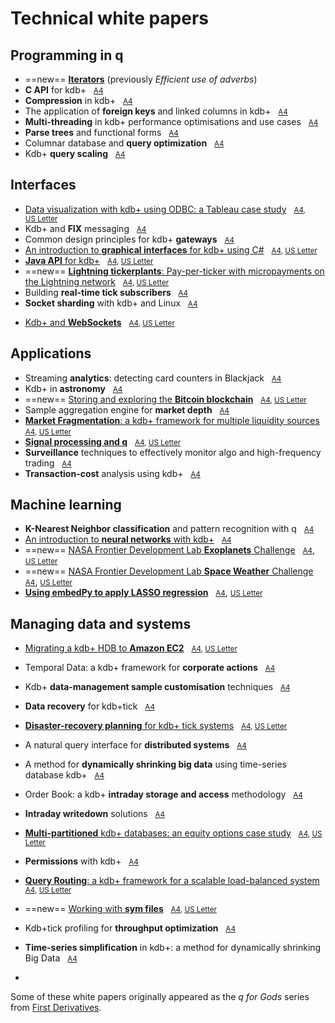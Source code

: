 # <i class="far fa-map"></i> Technical white papers


## Programming in q

* ==new== [**Iterators**](iterators/index.md) (previously _Efficient use of adverbs_)
* **C API** for kdb+ &nbsp; <i class="fas fa-print"></i> [<small>A4</small>](c_api_for_kdb.pdf)
* **Compression** in kdb+ &nbsp; <i class="fas fa-print"></i> [<small>A4</small>](compression_in_kdb.pdf)
* The application of **foreign keys** and linked columns in kdb+ &nbsp; <i class="fas fa-print"></i> [<small>A4</small>](the_application_of_foreign_keys_and_linked_columns_in_kdb.pdf)
* **Multi-threading** in kdb+ performance optimisations and use cases &nbsp; <i class="fas fa-print"></i> [<small>A4</small>](multi_threading_in_kdb_performance_optimisations_and_use_cases.pdf)
* **Parse trees** and functional forms &nbsp; <i class="fas fa-print"></i> [<small>A4</small>](parse_trees_and_functional_forms.pdf)
* Columnar database and **query optimization** &nbsp; <i class="fas fa-print"></i> [<small>A4</small>](columnar_database_and_query_optimization.pdf)
* Kdb+ **query scaling** &nbsp; <i class="fas fa-print"></i> [<small>A4</small>](kdb_query_scaling.pdf)


## Interfaces

* [Data visualization with kdb+ using ODBC: a Tableau case study](data-visualization) &nbsp; <i class="fas fa-print"></i> <small>[A4](data-visualization/data-visualization-a4.pdf), [US&nbsp;Letter](data-visualization/data-visualization-us.pdf)</small>
* Kdb+ and **FIX** messaging &nbsp; <i class="fas fa-print"></i> [<small>A4</small>](kdb_and_fix_messaging.pdf)
* Common design principles for kdb+ **gateways** &nbsp; <i class="fas fa-print"></i> [<small>A4</small>](common_design_principles_for_kdb_gateways.pdf)
* [An introduction to **graphical interfaces** for kdb+ using C#](gui) &nbsp; <i class="fas fa-print"></i> <small>[A4](gui/csharp-gui-a4.pdf), [US&nbsp;Letter](gui/csharp-gui-us.pdf)</small>
* [**Java API** for kdb+](java-api) &nbsp; <i class="fas fa-print"></i> <small>[A4](java-api/java-api-a4.pdf), [US&nbsp;Letter](java-api/java-api-us.pdf)</small>
* ==new== [**Lightning tickerplants**: Pay-per-ticker with micropayments on the Lightning network](lightning-tickerplants/) &nbsp; <i class="fas fa-print"></i> <small>[A4](lightning-tickerplants/lightning-a4.pdf), [US&nbsp;Letter](lightning-tickerplants/lightning-us.pdf)</small>
* Building **real-time tick subscribers** &nbsp; <i class="fas fa-print"></i> [<small>A4</small>](building_real_time_tick_subscribers.pdf)
* **Socket sharding** with kdb+ and Linux &nbsp; <i class="fas fa-print"></i> [<small>A4</small>](socket-sharding.pdf)
<!-- * [Kdb+ and **WebSockets**](kdb_and_websockets.pdf)
 -->
* [Kdb+ and **WebSockets**](websockets) &nbsp; <i class="fas fa-print"></i> <small>[A4](websockets/websockets-a4.pdf), [US&nbsp;Letter](websockets/websockets-us.pdf)</small>


## Applications

* Streaming **analytics**: detecting card counters in Blackjack &nbsp; <i class="fas fa-print"></i> [<small>A4</small>](card-counters-in-blackjack.pdf)
* Kdb+ in **astronomy** &nbsp; <i class="fas fa-print"></i> [<small>A4</small>](kdb_in_astronomy.pdf)
* ==new== [Storing and exploring the **Bitcoin blockchain**](blockchain/) &nbsp; <i class="fas fa-print"></i> <small>[A4](blockchain/blockchain-a4.pdf), [US&nbsp;Letter](blockchain/blockchain-us.pdf)</small>
* Sample aggregation engine for **market depth** &nbsp; <i class="fas fa-print"></i> [<small>A4</small>](sample_aggregation_engine_for_market_depth.pdf)
* [**Market Fragmentation**: a kdb+ framework for multiple liquidity sources](market-fragmentation/) &nbsp; <i class="fas fa-print"></i> <small>[A4](market-fragmentation/market-fragmentation-a4.pdf), [US&nbsp;Letter](market-fragmentation/market-fragmentation-us.pdf)</small>
* [**Signal processing and q**](signal-processing/) &nbsp; <i class="fas fa-print"></i> <small>[A4](signal-processing/signal-processing-a4.pdf), [US&nbsp;Letter](signal-processing/signal-processing-us.pdf)</small>
* **Surveillance** techniques to effectively monitor algo and high-frequency trading &nbsp; <i class="fas fa-print"></i> [<small>A4</small>](surveillance_techniques_to_effectively_monitor_algo_and_high_frequency_trading.pdf)
* **Transaction-cost** analysis using kdb+ &nbsp; <i class="fas fa-print"></i> [<small>A4</small>](transaction_cost_analysis_using_kdb.pdf)


## Machine learning

* **K-Nearest Neighbor classification** and pattern recognition with q &nbsp; <i class="fas fa-print"></i> [<small>A4</small>](machine_learning_in_kdb.pdf)
* [An introduction to **neural networks** with kdb+](neural-networks/) &nbsp; <i class="fas fa-print"></i> <small>[A4](an_introduction_to_neural_networks_with_kdb.pdf)</small>
* ==new== [NASA Frontier Development Lab **Exoplanets** Challenge](exoplanets/) &nbsp; <i class="fas fa-print"></i> [<small>A4</small>](exoplanets/exoplanets-a4.pdf), [<small>US&nbsp;Letter</small>](exoplanets/exoplanets-us.pdf)
* ==new== [NASA Frontier Development Lab **Space Weather** Challenge](space-weather/) &nbsp; <i class="fas fa-print"></i> [<small>A4</small>](space-weather/space-weather-a4.pdf), [<small>US&nbsp;Letter</small>](space-weather/space-weather-us.pdf)
* [**Using embedPy to apply LASSO regression**](embedpy-lasso/) &nbsp; <i class="fas fa-print"></i> [<small>A4</small>](embedpy-lasso/embedpy-lasso-a4.pdf), [<small>US&nbsp;Letter</small>](embedpy-lasso/embedpy-lasso-us.pdf)


## Managing data and systems

* [Migrating a kdb+ HDB to **Amazon EC2**](../cloud/aws/index.md) &nbsp; <i class="fas fa-print"></i> <small>[A4](../cloud/aws/aws-ec2-a4.pdf), [US&nbsp;Letter](../cloud/aws/aws-ec2-us.pdf)</small>
* Temporal Data: a kdb+ framework for **corporate actions** &nbsp; <i class="fas fa-print"></i> [<small>A4</small>](temporal_data_a_kdb_framework_for_corporate_actions.pdf)
* Kdb+ **data-management sample customisation** techniques &nbsp; <i class="fas fa-print"></i> [<small>A4</small>](kdb_data_management_sample_customisation_techniques_with_amendments.pdf)
* **Data recovery** for kdb+tick &nbsp; <i class="fas fa-print"></i> [<small>A4</small>](data_recovery_for_kdb_tick.pdf)
* [**Disaster-recovery planning** for kdb+ tick systems](disaster-recovery/) &nbsp; <i class="fas fa-print"></i> <small>[A4](disaster-recovery/disaster-recovery-a4.pdf), [US Letter](disaster-recovery/disaster-recovery-us.pdf) </small>
* A natural query interface for **distributed systems** &nbsp; <i class="fas fa-print"></i> [<small>A4</small>](a_natural_query_interface_for_distributed_systems.pdf)
* A method for **dynamically shrinking big data** using time-series database kdb+ &nbsp; <i class="fas fa-print"></i> [<small>A4</small>](time_series_simplification_in_kdb_a_method_for_dynamically_shrinking_big_data.pdf)
* Order Book: a kdb+ **intraday storage and access** methodology &nbsp; <i class="fas fa-print"></i> [<small>A4</small>](order_book_a_kdb_intraday_storage_and_access_methodology.pdf)
* **Intraday writedown** solutions &nbsp; <i class="fas fa-print"></i> [<small>A4</small>](intraday_writedown_solutions.pdf)
* [**Multi-partitioned** kdb+ databases: an equity options case study](multi-partitioned-dbs/) &nbsp; <i class="fas fa-print"></i> <small>[A4](multi-partitioned-dbs/multi-partitioned-dbs-a4.pdf), [US Letter](multi-partitioned-dbs/multi-partitioned-dbs-us.pdf)</small>
* **Permissions** with kdb+ &nbsp; <i class="fas fa-print"></i> [<small>A4</small>](permissions_with_kdb.pdf)
* [**Query Routing**: a kdb+ framework for a scalable load-balanced system](query-routing/) &nbsp; <i class="fas fa-print"></i> <small>[A4](query-routing/query-routing-a4.pdf), [US&nbsp;Letter](query-routing/query-routing-us.pdf)</small>
* ==new== [Working with **sym files**](symfiles/) &nbsp; <i class="fas fa-print"></i> <small>[A4](symfiles/symfiles-a4.pdf), [US&nbsp;Letter](symfiles/symfiles-us.pdf)</small>
* Kdb+tick profiling for **throughput optimization** &nbsp; <i class="fas fa-print"></i> [<small>A4</small>](kdbtick_profiling_for_throughput_optimization.pdf)
* **Time-series simplification** in kdb+: a method for dynamically shrinking Big Data &nbsp; <i class="fas fa-print"></i> <small>[A4](time_series_simplification_in_kdb_a_method_for_dynamically_shrinking_big_data.pdf)</small>

* 

Some of these white papers originally appeared as the _q for Gods_ series from [First Derivatives](http://firstderivatives.com).

